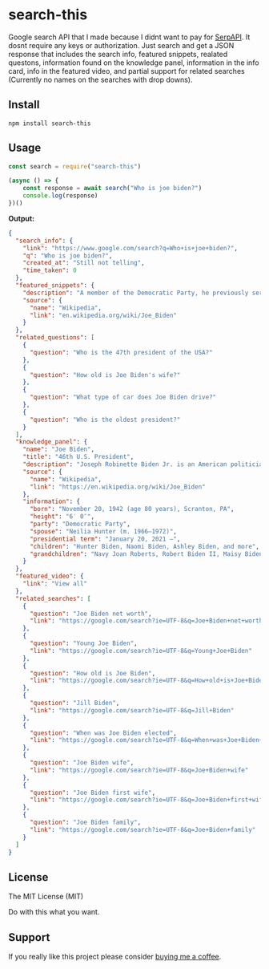# search-this

Google search API that I made because I didnt want to pay for [SerpAPI](https://serpapi.com/). It dosnt require any keys or authorization. Just search and get a JSON response that includes the search info, featured snippets, realated questons, information found on the knowledge panel, information in the info card, info in the featured video, and partial support for related searches (Currently no names on the searches with drop downs).

## Install
```
npm install search-this
```

## Usage
```js
const search = require("search-this")

(async () => {
    const response = await search("Who is joe biden?")
    console.log(response)
})()
```
**Output:**
```json
{
  "search_info": {
    "link": "https://www.google.com/search?q=Who+is+joe+biden?",
    "q": "Who is joe biden?",
    "created_at": "Still not telling",
    "time_taken": 0
  },
  "featured_snippets": {
    "description": "A member of the Democratic Party, he previously served as the 47th vice president from 2009 to 2017 under President Barack Obama, and represented Delaware in the United States Senate from 1973 to 2009. Joseph Robinette Biden Jr. Scranton, Pennsylvania, U.S.",
    "source": {
      "name": "Wikipedia",
      "link": "en.wikipedia.org/wiki/Joe_Biden"
    }
  },
  "related_questions": [
    {
      "question": "Who is the 47th president of the USA?"
    },
    {
      "question": "How old is Joe Biden's wife?"
    },
    {
      "question": "What type of car does Joe Biden drive?"
    },
    {
      "question": "Who is the oldest president?"
    }
  ],
  "knowledge_panel": {
    "name": "Joe Biden",
    "title": "46th U.S. President",
    "description": "Joseph Robinette Biden Jr. is an American politician who is the 46th and current president of the United States. A member of the Democratic Party, he previously served as the 47th vice president from 2009 to 2017 under President Barack Obama, and...",
    "source": {
      "name": "Wikipedia",
      "link": "https://en.wikipedia.org/wiki/Joe_Biden"
    },
    "information": {
      "born": "November 20, 1942 (age 80 years), Scranton, PA",
      "height": "6′ 0″",
      "party": "Democratic Party",
      "spouse": "Neilia Hunter (m. 1966–1972)",
      "presidential term": "January 20, 2021 –",
      "children": "Hunter Biden, Naomi Biden, Ashley Biden, and more",
      "grandchildren": "Navy Joan Roberts, Robert Biden II, Maisy Biden, and more"
    }
  },
  "featured_video": {
    "link": "View all"
  },
  "related_searches": [
    {
      "question": "Joe Biden net worth",
      "link": "https://google.com/search?ie=UTF-8&q=Joe+Biden+net+worth"
    },
    {
      "question": "Young Joe Biden",
      "link": "https://google.com/search?ie=UTF-8&q=Young+Joe+Biden"
    },
    {
      "question": "How old is Joe Biden",
      "link": "https://google.com/search?ie=UTF-8&q=How+old+is+Joe+Biden"
    },
    {
      "question": "Jill Biden",
      "link": "https://google.com/search?ie=UTF-8&q=Jill+Biden"
    },
    {
      "question": "When was Joe Biden elected",
      "link": "https://google.com/search?ie=UTF-8&q=When+was+Joe+Biden+elected"
    },
    {
      "question": "Joe Biden wife",
      "link": "https://google.com/search?ie=UTF-8&q=Joe+Biden+wife"
    },
    {
      "question": "Joe Biden first wife",
      "link": "https://google.com/search?ie=UTF-8&q=Joe+Biden+first+wife"
    },
    {
      "question": "Joe Biden family",
      "link": "https://google.com/search?ie=UTF-8&q=Joe+Biden+family"
    }
  ]
}
```
## License
The MIT License (MIT)

Do with this what you want.

## Support
If you really like this project please consider [buying me a coffee](https://www.buymeacoffee.com/lxttedeveloper).